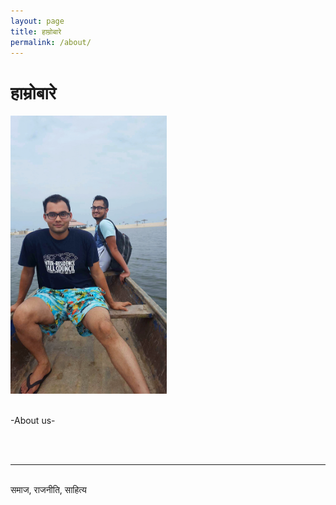 ```yaml
---
layout: page
title: हाम्रोबारे
permalink: /about/
---
```


<div class="header-bar">
  <h1>हाम्रोबारे</h1>
</div>

<div class="right three overlay-container">
	<a href="http://www.nischalmainali.com" target="_blank"><span class="overlay-blue"></span></a>
	<img alt="Image" width="250" height="445" src="/img/a.jpg">
</div>

<br/>

-About us-

<br/>
<br/>
<hr/>
<br/>
<span class="contacticon center">
	<a href="mailto:nm2508@nyu.edu"><i class="fa fa-envelope-square"></i></a>
	<a href="https://github.com/5183nischal" target="_blank"><i class="fa fa-github-square"></i></a>
	<a href="@psharma3123" target="_blank"><i class="fa fa-twitter-square"></i></a>
</span>

<div class="col three caption">
	समाज, राजनीति, साहित्य
</div>

